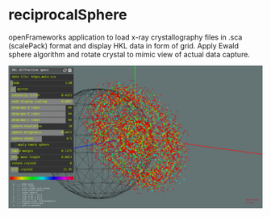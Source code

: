 reciprocalSphere
================

openFrameworks application to load x-ray crystallography files in .sca (scalePack) format and display HKL data in form of grid. Apply Ewald sphere algorithm and rotate crystal to mimic view of actual data capture. 

<p align="center">
	<img src="https://raw.githubusercontent.com/evsc/XRCrystals/master/reciprocalSphere/screenshot.png"/>
</p>